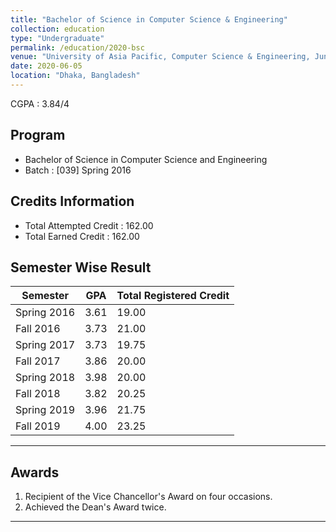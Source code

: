 ```yaml
---
title: "Bachelor of Science in Computer Science & Engineering"
collection: education
type: "Undergraduate"
permalink: /education/2020-bsc
venue: "University of Asia Pacific, Computer Science & Engineering, June 2020"
date: 2020-06-05
location: "Dhaka, Bangladesh"
---
```


CGPA : 3.84/4

Program
---
- Bachelor of Science in Computer Science and Engineering
- Batch : [039] Spring 2016

Credits Information
---
- Total Attempted Credit : 162.00
- Total Earned Credit : 162.00

Semester Wise Result
---

| Semester  | GPA   | Total Registered Credit |
|-----------|-------|--------------------------|
| Spring 2016 | 3.61  | 19.00                    |
| Fall 2016   | 3.73  | 21.00                    |
| Spring 2017 | 3.73  | 19.75                    |
| Fall 2017   | 3.86  | 20.00                    |
| Spring 2018 | 3.98  | 20.00                    |
| Fall 2018   | 3.82  | 20.25                    |
| Spring 2019 | 3.96  | 21.75                    |
| Fall 2019   | 4.00  | 23.25                    |

---

Awards
---
1. Recipient of the Vice Chancellor's Award on four occasions.
2. Achieved the Dean's Award twice.

---
